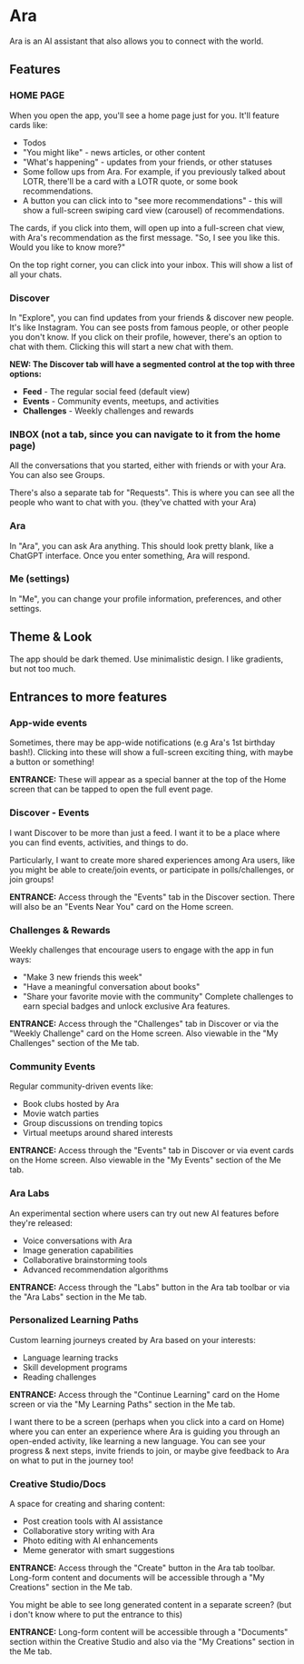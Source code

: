 # Ara

Ara is an AI assistant that also allows you to connect with the world.

## Features

### HOME PAGE

When you open the app, you'll see a home page just for you. It'll feature cards like:
- Todos
- "You might like" - news articles, or other content
- "What's happening" - updates from your friends, or other statuses
- Some follow ups from Ara. For example, if you previously talked about LOTR, there'll be a card with a LOTR quote, or some book recommendations.
- A button you can click into to "see more recommendations" - this will show a full-screen swiping card view (carousel) of recommendations.

The cards, if you click into them, will open up into a full-screen chat view, with Ara's recommendation as the first message. "So, I see you like this. Would you like to know more?"

On the top right corner, you can click into your inbox. This will show a list of all your chats.

### Discover

In "Explore", you can find updates from your friends & discover new people. It's like Instagram. You can see posts from famous people, or other people you don't know. If you click on their profile, however, there's an option to chat with them. Clicking this will start a new chat with them.

**NEW: The Discover tab will have a segmented control at the top with three options:**
- **Feed** - The regular social feed (default view)
- **Events** - Community events, meetups, and activities
- **Challenges** - Weekly challenges and rewards
### INBOX (not a tab, since you can navigate to it from the home page)

All the conversations that you started, either with friends or with your Ara. You can also see Groups.

There's also a separate tab for "Requests". This is where you can see all the people who want to chat with you. (they've chatted with your Ara)

### Ara

In "Ara", you can ask Ara anything. This should look pretty blank, like a ChatGPT interface. Once you enter something, Ara will respond.

### Me (settings)

In "Me", you can change your profile information, preferences, and other settings.

## Theme & Look

The app should be dark themed.
Use minimalistic design. I like gradients, but not too much.

## Entrances to more features

### App-wide events

Sometimes, there may be app-wide notifications (e.g Ara's 1st birthday bash!). Clicking into these will show a full-screen exciting thing, with maybe a button or something!

**ENTRANCE:** These will appear as a special banner at the top of the Home screen that can be tapped to open the full event page.

### Discover - Events

I want Discover to be more than just a feed. I want it to be a place where you can find events, activities, and things to do.

Particularly, I want to create more shared experiences among Ara users, like you might be able to create/join events, or participate in polls/challenges, or join groups!

**ENTRANCE:** Access through the "Events" tab in the Discover section. There will also be an "Events Near You" card on the Home screen.

### Challenges & Rewards

Weekly challenges that encourage users to engage with the app in fun ways:
- "Make 3 new friends this week"
- "Have a meaningful conversation about books"
- "Share your favorite movie with the community"
Complete challenges to earn special badges and unlock exclusive Ara features.

**ENTRANCE:** Access through the "Challenges" tab in Discover or via the "Weekly Challenge" card on the Home screen. Also viewable in the "My Challenges" section of the Me tab.

### Community Events

Regular community-driven events like:
- Book clubs hosted by Ara
- Movie watch parties
- Group discussions on trending topics
- Virtual meetups around shared interests

**ENTRANCE:** Access through the "Events" tab in Discover or via event cards on the Home screen. Also viewable in the "My Events" section of the Me tab.

### Ara Labs

An experimental section where users can try out new AI features before they're released:
- Voice conversations with Ara
- Image generation capabilities
- Collaborative brainstorming tools
- Advanced recommendation algorithms

**ENTRANCE:** Access through the "Labs" button in the Ara tab toolbar or via the "Ara Labs" section in the Me tab.

### Personalized Learning Paths

Custom learning journeys created by Ara based on your interests:
- Language learning tracks
- Skill development programs
- Reading challenges

**ENTRANCE:** Access through the "Continue Learning" card on the Home screen or via the "My Learning Paths" section in the Me tab.

I want there to be a screen (perhaps when you click into a card on Home) where you can enter an experience where Ara is guiding you through an open-ended activity, like learning a new language. You can see your progress & next steps, invite friends to join, or maybe give feedback to Ara on what to put in the journey too!

### Creative Studio/Docs

A space for creating and sharing content:
- Post creation tools with AI assistance
- Collaborative story writing with Ara
- Photo editing with AI enhancements
- Meme generator with smart suggestions

**ENTRANCE:** Access through the "Create" button in the Ara tab toolbar. Long-form content and documents will be accessible through a "My Creations" section in the Me tab.

You might be able to see long generated content in a separate screen? (but i don't know where to put the entrance to this)

**ENTRANCE:** Long-form content will be accessible through a "Documents" section within the Creative Studio and also via the "My Creations" section in the Me tab.